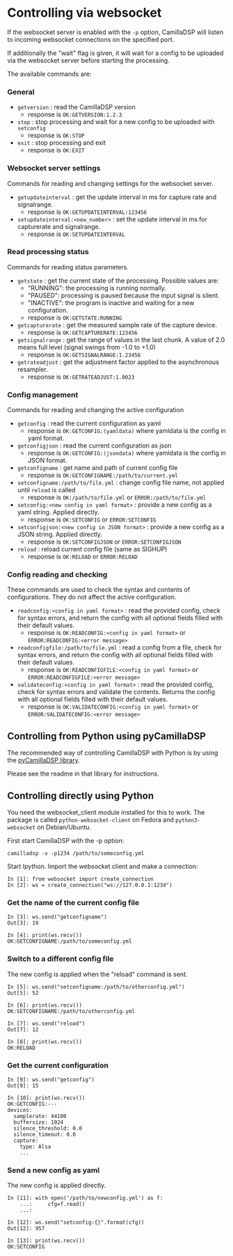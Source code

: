 # Controlling via websocket

If the websocket server is enabled with the `-p` option, CamillaDSP will listen to incoming websocket connections on the specified port.

If additionally the "wait" flag is given, it will wait for a config to be uploaded via the websocket server before starting the processing.

The available commands are:

### General
- `getversion` : read the CamillaDSP version
  * response is `OK:GETVERSION:1.2.3` 
- `stop` : stop processing and wait for a new config to be uploaded with `setconfig`
  * response is `OK:STOP` 
- `exit` : stop processing and exit
  * response is `OK:EXIT` 

### Websocket server settings

Commands for reading and changing settings for the websocket server.
- `getupdateinterval` : get the update interval in ms for capture rate and signalrange.
  * response is `OK:GETUPDATEINTERVAL:123456`
- `setupdateinterval:<new_number>` : set the update interval in ms for capturerate and signalrange.
  * response is `OK:SETUPDATEINTERVAL`

### Read processing status

Commands for reading status parameters.
- `getstate` : get the current state of the processing. Possible values are: 
  * "RUNNING": the processing is running normally.
  * "PAUSED": processing is paused because the input signal is silent.
  * "INACTIVE": the program is inactive and waiting for a new configuration.
  * response is `OK:GETSTATE:RUNNING`
- `getcapturerate` : get the measured sample rate of the capture device.
  * response is `OK:GETCAPTURERATE:123456`
- `getsignalrange` : get the range of values in the last chunk. A value of 2.0 means full level (signal swings from -1.0 to +1.0)
  * response is `OK:GETSIGNALRANGE:1.23456`
- `getrateadjust` : get the adjustment factor applied to the asynchronous resampler.
  * response is `OK:GETRATEADJUST:1.0023`

### Config management

Commands for reading and changing the active configuration
- `getconfig` : read the current configuration as yaml
  * response is `OK:GETCONFIG:(yamldata)` where yamldata is the config in yaml format.
- `getconfigjson` : read the current configuration as json
  * response is `OK:GETCONFIG:(jsondata)` where yamldata is the config in JSON format.
- `getconfigname` : get name and path of current config file
  * response is `OK:GETCONFIGNAME:/path/to/current.yml`
- `setconfigname:/path/to/file.yml` : change config file name, not applied until `reload` is called
  * response is `OK:/path/to/file.yml` or `ERROR:/path/to/file.yml`
- `setconfig:<new config in yaml format>` : provide a new config as a yaml string. Applied directly.
  * response is `OK:SETCONFIG` or `ERROR:SETCONFIG`
- `setconfigjson:<new config in JSON format>` : provide a new config as a JSON string. Applied directly.
  * response is `OK:SETCONFIGJSON` or `ERROR:SETCONFIGJSON`
- `reload` : reload current config file (same as SIGHUP)
  * response is `OK:RELOAD` or `ERROR:RELOAD` 

### Config reading and checking

These commands are used to check the syntax and contents of configurations. They do not affect the active configuration.
- `readconfig:<config in yaml format>` : read the provided config, check for syntax errors, and return the config with all optional fields filled with their default values.
  * response is `OK:READCONFIG:<config in yaml format>` or `ERROR:READCONFIG:<error message>`
- `readconfigfile:/path/to/file.yml` : read a config from a file, check for syntax errors, and return the config with all optional fields filled with their default values.
  * response is `OK:READCONFIGFILE:<config in yaml format>` or `ERROR:READCONFIGFILE:<error message>`
- `validateconfig:<config in yaml format>` : read the provided config, check for syntax errors and validate the contents. Returns the config with all optional fields filled with their default values.
  * response is `OK:VALIDATECONFIG:<config in yaml format>` or `ERROR:VALIDATECONFIG:<error message>`


## Controlling from Python using pyCamillaDSP

The recommended way of controlling CamillaDSP with Python is by using the [pyCamillaDSP library](https://github.com/HEnquist/pycamilladsp).

Please see the readme in that library for instructions.


## Controlling directly using Python

You need the websocket_client module installed for this to work. The package is called `python-websocket-client` on Fedora and `python3-websocket` on Debian/Ubuntu.

First start CamillaDSP with the -p option:
```
camilladsp -v -p1234 /path/to/someconfig.yml
```

Start Ipython. Import the websocket client and make a connection:
```ipython
In [1]: from websocket import create_connection
In [2]: ws = create_connection("ws://127.0.0.1:1234")
```

### Get the name of the current config file
```ipython
In [3]: ws.send("getconfigname")
Out[3]: 19

In [4]: print(ws.recv())
OK:GETCONFIGNAME:/path/to/someconfig.yml
```

### Switch to a different config file
The new config is applied when the "reload" command is sent.
```ipython
In [5]: ws.send("setconfigname:/path/to/otherconfig.yml")
Out[5]: 52

In [6]: print(ws.recv())
OK:SETCONFIGNAME:/path/to/otherconfig.yml

In [7]: ws.send("reload")
Out[7]: 12

In [8]: print(ws.recv())
OK:RELOAD
```


### Get the current configuration
```
In [9]: ws.send("getconfig")
Out[9]: 15

In [10]: print(ws.recv())
OK:GETCONFIG:---
devices:
  samplerate: 44100
  buffersize: 1024
  silence_threshold: 0.0
  silence_timeout: 0.0
  capture:
    type: Alsa
    ...
```

### Send a new config as yaml
The new config is applied directly.
```ipython
In [11]: with open('/path/to/newconfig.yml') as f:
    ...:     cfg=f.read()
    ...:

In [12]: ws.send("setconfig:{}".format(cfg))
Out[12]: 957

In [13]: print(ws.recv())
OK:SETCONFIG
```